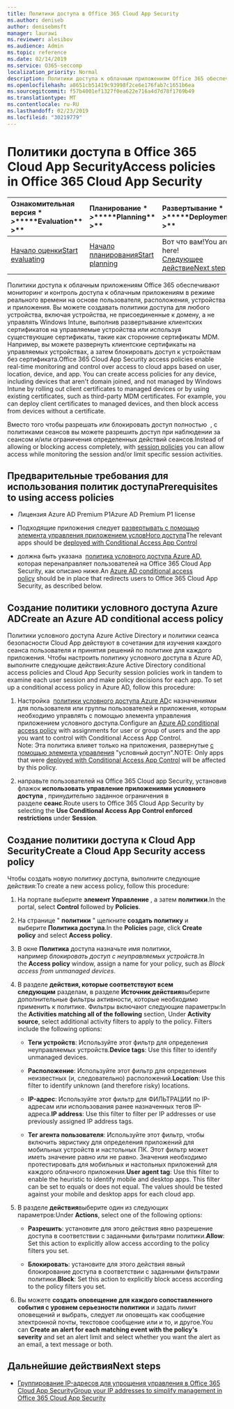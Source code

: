 ```yaml
---
title: Политики доступа в Office 365 Cloud App Security
ms.author: deniseb
author: denisebmsft
manager: laurawi
ms.reviewer: alesibov
ms.audience: Admin
ms.topic: reference
ms.date: 02/14/2019
ms.service: O365-seccomp
localization_priority: Normal
description: Политики доступа к облачным приложениям Office 365 обеспечивают мониторинг и контроль доступа к облачным приложениям в режиме реального времени на основе пользователя, расположения, устройства и приложения. Вы можете создавать политики доступа для любого устройства, включая устройства, не присоединенные к домену, а не управлять Windows Intune, выполнив развертывание клиентских сертификатов на управляемые устройства или используя существующие сертификаты, такие как сторонние сертификаты MDM. Например, вы можете развернуть клиентские сертификаты на управляемых устройствах, а затем блокировать доступ к устройствам без сертификата.
ms.openlocfilehash: a8651cb51419c93998f2ce6e176fab7c1651b6ea
ms.sourcegitcommit: f57b4001ef1327f0ea622e716a4d7d78f1769b49
ms.translationtype: MT
ms.contentlocale: ru-RU
ms.lasthandoff: 02/23/2019
ms.locfileid: "30219779"
---
```

# <a name="access-policies-in-office-365-cloud-app-security"></a><span data-ttu-id="2e2fa-105">Политики доступа в Office 365 Cloud App Security</span><span class="sxs-lookup"><span data-stu-id="2e2fa-105">Access policies in Office 365 Cloud App Security</span></span>

|<span data-ttu-id="2e2fa-106">Ознакомительная версия \* *\>*\*</span><span class="sxs-lookup"><span data-stu-id="2e2fa-106">\*\*\*\*Evaluation\*\* \>\*\*</span></span>|<span data-ttu-id="2e2fa-107">Планирование \* *\>*\*</span><span class="sxs-lookup"><span data-stu-id="2e2fa-107">\*\*\*\*Planning\*\* \>\*\*</span></span>|<span data-ttu-id="2e2fa-108">Развертывание \* *\>*\*</span><span class="sxs-lookup"><span data-stu-id="2e2fa-108">\*\*\*\*Deployment\*\* \>\*\*</span></span>|<span data-ttu-id="2e2fa-109">Использование \* \* \* \*</span><span class="sxs-lookup"><span data-stu-id="2e2fa-109">\*\*\*\*Utilization\*\*\*\*</span></span>|
|:-----|:-----|:-----|:-----|
|[<span data-ttu-id="2e2fa-110">Начало оценки</span><span class="sxs-lookup"><span data-stu-id="2e2fa-110">Start evaluating</span></span>](office-365-cas-overview.md) <br/> |[<span data-ttu-id="2e2fa-111">Начало планирования</span><span class="sxs-lookup"><span data-stu-id="2e2fa-111">Start planning</span></span>](get-ready-for-office-365-cas.md) <br/> |<span data-ttu-id="2e2fa-112">Вот что вам!</span><span class="sxs-lookup"><span data-stu-id="2e2fa-112">You are here!</span></span>  <br/> [<span data-ttu-id="2e2fa-113">Следующее действие</span><span class="sxs-lookup"><span data-stu-id="2e2fa-113">Next step</span></span>](group-your-ip-addresses-in-ocas.md) <br/> |[<span data-ttu-id="2e2fa-114">Начало использования</span><span class="sxs-lookup"><span data-stu-id="2e2fa-114">Start utilizing</span></span>](utilization-activities-for-ocas.md) <br/> |

<span data-ttu-id="2e2fa-p102">Политики доступа к облачным приложениям Office 365 обеспечивают мониторинг и контроль доступа к облачным приложениям в режиме реального времени на основе пользователя, расположения, устройства и приложения. Вы можете создавать политики доступа для любого устройства, включая устройства, не присоединенные к домену, а не управлять Windows Intune, выполнив развертывание клиентских сертификатов на управляемые устройства или используя существующие сертификаты, такие как сторонние сертификаты MDM. Например, вы можете развернуть клиентские сертификаты на управляемых устройствах, а затем блокировать доступ к устройствам без сертификата.</span><span class="sxs-lookup"><span data-stu-id="2e2fa-p102">Office 365 Cloud App Security access policies enable real-time monitoring and control over access to cloud apps based on user, location, device, and app. You can create access policies for any device, including devices that aren't domain joined, and not managed by Windows Intune by rolling out client certificates to managed devices or by using existing certificates, such as third-party MDM certificates. For example, you can deploy client certificates to managed devices, and then block access from devices without a certificate.</span></span>

<span data-ttu-id="2e2fa-118">Вместо того чтобы разрешать или блокировать доступ полностью [](ocas-session-policies.md) , с политиками сеансов вы можете разрешить доступ при наблюдении за сеансом и/или ограничения определенных действий сеансов.</span><span class="sxs-lookup"><span data-stu-id="2e2fa-118">Instead of allowing or blocking access completely, with [session policies](ocas-session-policies.md) you can allow access while monitoring the session and/or limit specific session activities.</span></span>

## <a name="prerequisites-to-using-access-policies"></a><span data-ttu-id="2e2fa-119">Предварительные требования для использования политик доступа</span><span class="sxs-lookup"><span data-stu-id="2e2fa-119">Prerequisites to using access policies</span></span>

- <span data-ttu-id="2e2fa-120">Лицензия Azure AD Premium P1</span><span class="sxs-lookup"><span data-stu-id="2e2fa-120">Azure AD Premium P1 license</span></span>

- <span data-ttu-id="2e2fa-121">Подходящие приложения следует [развертывать с помощью элемента управления приложением условНого доступа](https://docs.microsoft.com/en-us/cloud-app-security/proxy-deployment-aad)</span><span class="sxs-lookup"><span data-stu-id="2e2fa-121">The relevant apps should be [deployed with Conditional Access App Control](https://docs.microsoft.com/en-us/cloud-app-security/proxy-deployment-aad)</span></span>

- <span data-ttu-id="2e2fa-122">должна быть указана  [политика условного доступа Azure AD](https://docs.microsoft.com/azure/active-directory/active-directory-conditional-access-azure-portal), которая перенаправляет пользователей на Office 365 Cloud App Security, как описано ниже.</span><span class="sxs-lookup"><span data-stu-id="2e2fa-122">An [Azure AD conditional access policy](https://docs.microsoft.com/azure/active-directory/active-directory-conditional-access-azure-portal) should be in place that redirects users to Office 365 Cloud App Security, as described below.</span></span>

## <a name="create-an-azure-ad-conditional-access-policy"></a><span data-ttu-id="2e2fa-123">Создание политики условного доступа Azure AD</span><span class="sxs-lookup"><span data-stu-id="2e2fa-123">Create an Azure AD conditional access policy</span></span>

<span data-ttu-id="2e2fa-p103">Политики условного доступа Azure Active Directory и политики сеанса безопасности Cloud App действуют в сочетании для изучения каждого сеанса пользователя и принятия решений по политике для каждого приложения. Чтобы настроить политику условного доступа в Azure AD, выполните следующие действия:</span><span class="sxs-lookup"><span data-stu-id="2e2fa-p103">Azure Active Directory conditional access policies and Cloud App Security session policies work in tandem to examine each user session and make policy decisions for each app. To set up a conditional access policy in Azure AD, follow this procedure:</span></span>

1. <span data-ttu-id="2e2fa-126">Настройка  [политики условного доступа Azure AD](https://docs.microsoft.com/azure/active-directory/active-directory-conditional-access-azure-portal)с назначениями для пользователя или группы пользователей и приложения, которым необходимо управлять с помощью элемента управления приложением условного доступа.</span><span class="sxs-lookup"><span data-stu-id="2e2fa-126">Configure an [Azure AD conditional access policy](https://docs.microsoft.com/azure/active-directory/active-directory-conditional-access-azure-portal) with assignments for user or group of users and the app you want to control with Conditional Access App Control.</span></span><br><span data-ttu-id="2e2fa-127">Note: Эта политика влияет только на приложения, развернутые [с помощью элемента управления](https://docs.microsoft.com/cloud-app-security/proxy-deployment-aad) "условный доступ".</span><span class="sxs-lookup"><span data-stu-id="2e2fa-127">NOTE: Only apps that were [deployed with Conditional Access App Control](https://docs.microsoft.com/cloud-app-security/proxy-deployment-aad) will be affected by this policy.</span></span>

2. <span data-ttu-id="2e2fa-128">направьте пользователей на Office 365 Cloud app Security, установив флажок **использовать управление приложениями условного доступа** , принудительно заданное ограничения в разделе **сеанс**.</span><span class="sxs-lookup"><span data-stu-id="2e2fa-128">Route users to Office 365 Cloud App Security by selecting the **Use Conditional Access App Control enforced restrictions** under **Session**.</span></span>

## <a name="create-a-cloud-app-security-access-policy"></a><span data-ttu-id="2e2fa-129">Создание политики доступа к Cloud App Security</span><span class="sxs-lookup"><span data-stu-id="2e2fa-129">Create a Cloud App Security access policy</span></span>

<span data-ttu-id="2e2fa-130">Чтобы создать новую политику доступа, выполните следующие действия:</span><span class="sxs-lookup"><span data-stu-id="2e2fa-130">To create a new access policy, follow this procedure:</span></span>

1. <span data-ttu-id="2e2fa-131">На портале выберите **элемент Управление** , а затем **политики**.</span><span class="sxs-lookup"><span data-stu-id="2e2fa-131">In the portal, select **Control** followed by **Policies**.</span></span>

2. <span data-ttu-id="2e2fa-132">На странице " **политики** " щелкните **создать политику** и выберите **Политика доступа**.</span><span class="sxs-lookup"><span data-stu-id="2e2fa-132">In the **Policies** page, click **Create policy** and select **Access policy**.</span></span>

3. <span data-ttu-id="2e2fa-133">В окне **Политика** доступа назначьте имя политики, например *блокировать доступ с неуправляемых устройств*.</span><span class="sxs-lookup"><span data-stu-id="2e2fa-133">In the **Access policy** window, assign a name for your policy, such as *Block access from unmanaged devices*.</span></span>

4. <span data-ttu-id="2e2fa-p104">В разделе **действия, которые соответствуют всем следующим** разделам, в разделе **Источник действия**выберите дополнительные фильтры активности, которые необходимо применить к политике. Фильтры включают следующие параметры:</span><span class="sxs-lookup"><span data-stu-id="2e2fa-p104">In the **Activities matching all of the following** section, Under **Activity source**, select additional activity filters to apply to the policy. Filters include the following options:</span></span>
    
    - <span data-ttu-id="2e2fa-136">**Теги устройств**: Используйте этот фильтр для определения неуправляемых устройств.</span><span class="sxs-lookup"><span data-stu-id="2e2fa-136">**Device tags**: Use this filter to identify unmanaged devices.</span></span>
    
    - <span data-ttu-id="2e2fa-137">**Расположение**: Используйте этот фильтр для определения неизвестных (и, следовательно) расположений.</span><span class="sxs-lookup"><span data-stu-id="2e2fa-137">**Location**: Use this filter to identify unknown (and therefore risky) locations.</span></span>
    
    - <span data-ttu-id="2e2fa-138">**IP-адрес**: Используйте этот фильтр для ФИЛЬТРАЦИИ по IP-адресам или использования ранее назначенных тегов IP-адреса.</span><span class="sxs-lookup"><span data-stu-id="2e2fa-138">**IP address**: Use this filter to filter per IP addresses or use previously assigned IP address tags.</span></span>
    
    - <span data-ttu-id="2e2fa-p105">**Тег агента пользователя**: Используйте этот фильтр, чтобы включить эвристику для определения приложений для мобильных устройств и настольных ПК. Этот фильтр может иметь значение равно или не равно. Значения необходимо протестировать для мобильных и настольных приложений для каждого облачного приложения.</span><span class="sxs-lookup"><span data-stu-id="2e2fa-p105">**User agent tag**: Use this filter to enable the heuristic to identify mobile and desktop apps. This filter can be set to equals or does not equal. The values should be tested against your mobile and desktop apps for each cloud app.</span></span>

5. <span data-ttu-id="2e2fa-142">В разделе **действия**выберите один из следующих параметров:</span><span class="sxs-lookup"><span data-stu-id="2e2fa-142">Under **Actions**, select one of the following options:</span></span>
    
    - <span data-ttu-id="2e2fa-143">**Разрешить**: установите для этого действия явно разрешение доступа в соответствии с заданными фильтрами политики.</span><span class="sxs-lookup"><span data-stu-id="2e2fa-143">**Allow**: Set this action to explicitly allow access according to the policy filters you set.</span></span>
    
    - <span data-ttu-id="2e2fa-144">**Блокировать**: установите для этого действия явный блокирование доступа в соответствии с заданными фильтрами политики.</span><span class="sxs-lookup"><span data-stu-id="2e2fa-144">**Block**: Set this action to explicitly block access according to the policy filters you set.</span></span>

6. <span data-ttu-id="2e2fa-145">Вы можете **создать оповещение для каждого сопоставленного события с уровнем серьезности политики** и задать лимит оповещений и выбрать, следует ли оповещать как сообщение электронной почты, текстовое сообщение или и то, и другое.</span><span class="sxs-lookup"><span data-stu-id="2e2fa-145">You can **Create an alert for each matching event with the policy's severity** and set an alert limit and select whether you want the alert as an email, a text message or both.</span></span>

## <a name="next-steps"></a><span data-ttu-id="2e2fa-146">Дальнейшие действия</span><span class="sxs-lookup"><span data-stu-id="2e2fa-146">Next steps</span></span>

- [<span data-ttu-id="2e2fa-147">Группирование IP-адресов для упрощения управления в Office 365 Cloud App Security</span><span class="sxs-lookup"><span data-stu-id="2e2fa-147">Group your IP addresses to simplify management in Office 365 Cloud App Security</span></span>](group-your-ip-addresses-in-ocas.md)